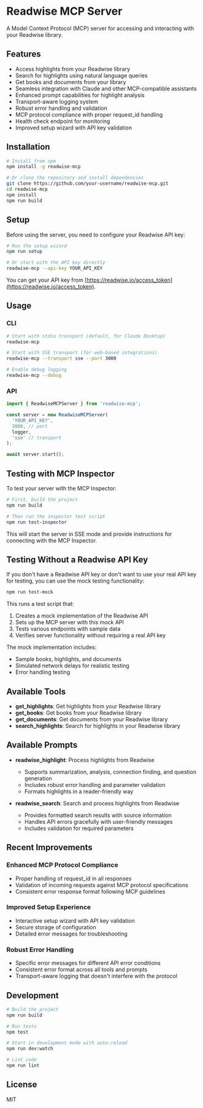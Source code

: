 # Readwise MCP Server

A Model Context Protocol (MCP) server for accessing and interacting with your Readwise library.

## Features

- Access highlights from your Readwise library
- Search for highlights using natural language queries
- Get books and documents from your library
- Seamless integration with Claude and other MCP-compatible assistants
- Enhanced prompt capabilities for highlight analysis
- Transport-aware logging system
- Robust error handling and validation
- MCP protocol compliance with proper request_id handling
- Health check endpoint for monitoring
- Improved setup wizard with API key validation

## Installation

```bash
# Install from npm
npm install -g readwise-mcp

# Or clone the repository and install dependencies
git clone https://github.com/your-username/readwise-mcp.git
cd readwise-mcp
npm install
npm run build
```

## Setup

Before using the server, you need to configure your Readwise API key:

```bash
# Run the setup wizard
npm run setup

# Or start with the API key directly
readwise-mcp --api-key YOUR_API_KEY
```

You can get your API key from [https://readwise.io/access_token](https://readwise.io/access_token).

## Usage

### CLI

```bash
# Start with stdio transport (default, for Claude Desktop)
readwise-mcp

# Start with SSE transport (for web-based integrations)
readwise-mcp --transport sse --port 3000

# Enable debug logging
readwise-mcp --debug
```

### API

```typescript
import { ReadwiseMCPServer } from 'readwise-mcp';

const server = new ReadwiseMCPServer(
  'YOUR_API_KEY',
  3000, // port
  logger,
  'sse' // transport
);

await server.start();
```

## Testing with MCP Inspector

To test your server with the MCP Inspector:

```bash
# First, build the project
npm run build

# Then run the inspector test script
npm run test-inspector
```

This will start the server in SSE mode and provide instructions for connecting with the MCP Inspector.

## Testing Without a Readwise API Key

If you don't have a Readwise API key or don't want to use your real API key for testing, you can use the mock testing functionality:

```bash
npm run test-mock
```

This runs a test script that:

1. Creates a mock implementation of the Readwise API
2. Sets up the MCP server with this mock API
3. Tests various endpoints with sample data
4. Verifies server functionality without requiring a real API key

The mock implementation includes:
- Sample books, highlights, and documents
- Simulated network delays for realistic testing
- Error handling testing

## Available Tools

- **get_highlights**: Get highlights from your Readwise library
- **get_books**: Get books from your Readwise library
- **get_documents**: Get documents from your Readwise library
- **search_highlights**: Search for highlights in your Readwise library

## Available Prompts

- **readwise_highlight**: Process highlights from Readwise
  - Supports summarization, analysis, connection finding, and question generation
  - Includes robust error handling and parameter validation
  - Formats highlights in a reader-friendly way

- **readwise_search**: Search and process highlights from Readwise
  - Provides formatted search results with source information
  - Handles API errors gracefully with user-friendly messages
  - Includes validation for required parameters

## Recent Improvements

### Enhanced MCP Protocol Compliance
- Proper handling of request_id in all responses
- Validation of incoming requests against MCP protocol specifications
- Consistent error response format following MCP guidelines

### Improved Setup Experience
- Interactive setup wizard with API key validation
- Secure storage of configuration
- Detailed error messages for troubleshooting

### Robust Error Handling
- Specific error messages for different API error conditions
- Consistent error format across all tools and prompts
- Transport-aware logging that doesn't interfere with the protocol

## Development

```bash
# Build the project
npm run build

# Run tests
npm test

# Start in development mode with auto-reload
npm run dev:watch

# Lint code
npm run lint
```

## License

MIT